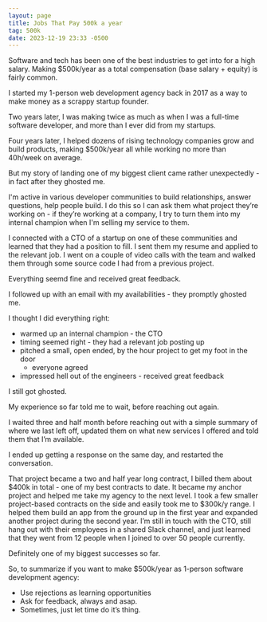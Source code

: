 ```yaml
---
layout: page
title: Jobs That Pay 500k a year
tag: 500k
date: 2023-12-19 23:33 -0500
---
```


Software and tech has been one of the best industries to get into for a high
salary. Making $500k/year as a total compensation (base salary + equity) is
fairly common.

I started my 1-person web development agency back in 2017 as a way to make money
as a scrappy startup founder.

Two years later, I was making twice as much as when I was a full-time software
developer, and more than I ever did from my startups.

Four years later, I helped dozens of rising technology companies grow and build
products, making $500k/year all while working no more than 40h/week on average.

But my story of landing one of my biggest client came rather unexpectedly - in
fact after they ghosted me.

I'm active in various developer communities to build relationships, answer
questions, help people build. I do this so I can ask them what project they’re
working on -  if they’re working at a company, I try to turn them into my
internal champion when I'm selling my service to them.

I connected with a CTO of a startup on one of these communities and learned that
they had a position to fill. I sent them my resume and applied to the relevant
job. I went on a couple of video calls with the team and walked them through
some source code I had from a previous project.

Everything seemd fine and received great feedback.

I followed up with an email with my availabilities - they promptly ghosted
me.

I thought I did everything right:

- warmed up an internal champion - the CTO
- timing seemed right - they had a relevant job posting up
- pitched a small, open ended, by the hour project to get my foot in the door
  - everyone agreed
- impressed hell out of the engineers - received great feedback

I still got ghosted.

My experience so far told me to wait, before reaching out again.

I waited three and half month before reaching out with a simple summary of where
we last left off, updated them on what new services I offered and told them that
I’m available.

I ended up getting a response on the same day, and restarted the conversation.

That project became a two and half year long contract, I billed them about $400k
in total - one of my best contracts to date. It became my anchor project and
helped me take my agency to the next level. I took a few smaller project-based
contracts on the side and easily took me to $300k/y range. I helped them build
an app from the ground up in the first year and expanded another project during
the second year. I’m still in touch with the CTO, still hang out with their
employees in a shared Slack channel, and just learned that they went from 12
people when I joined to over 50 people currently.

Definitely one of my biggest successes so far.

So, to summarize if you want to make $500k/year as 1-person software development
agency:

- Use rejections as learning opportunities
- Ask for feedback, always and asap.
- Sometimes, just let time do it’s thing.
